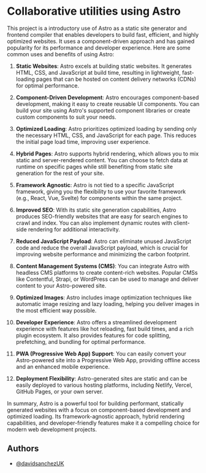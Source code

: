 # Collaborative utilities using Astro

This project is a introductory use of Astro as a static site generator and frontend compiler that enables developers to build fast, efficient, and highly optimized websites. It uses a component-driven approach and has gained popularity for its performance and developer experience. Here are some common uses and benefits of using Astro:

1. **Static Websites**: Astro excels at building static websites. It generates HTML, CSS, and JavaScript at build time, resulting in lightweight, fast-loading pages that can be hosted on content delivery networks (CDNs) for optimal performance.

2. **Component-Driven Development**: Astro encourages component-based development, making it easy to create reusable UI components. You can build your site using Astro's supported component libraries or create custom components to suit your needs.

3. **Optimized Loading**: Astro prioritizes optimized loading by sending only the necessary HTML, CSS, and JavaScript for each page. This reduces the initial page load time, improving user experience.

4. **Hybrid Pages**: Astro supports hybrid rendering, which allows you to mix static and server-rendered content. You can choose to fetch data at runtime on specific pages while still benefiting from static site generation for the rest of your site.

5. **Framework Agnostic**: Astro is not tied to a specific JavaScript framework, giving you the flexibility to use your favorite framework (e.g., React, Vue, Svelte) for components within the same project.

6. **Improved SEO**: With its static site generation capabilities, Astro produces SEO-friendly websites that are easy for search engines to crawl and index. You can also implement dynamic routes with client-side rendering for additional interactivity.

7. **Reduced JavaScript Payload**: Astro can eliminate unused JavaScript code and reduce the overall JavaScript payload, which is crucial for improving website performance and minimizing the carbon footprint.

8. **Content Management Systems (CMS)**: You can integrate Astro with headless CMS platforms to create content-rich websites. Popular CMSs like Contentful, Strapi, or WordPress can be used to manage and deliver content to your Astro-powered site.

9. **Optimized Images**: Astro includes image optimization techniques like automatic image resizing and lazy loading, helping you deliver images in the most efficient way possible.

10. **Developer Experience**: Astro offers a streamlined development experience with features like hot reloading, fast build times, and a rich plugin ecosystem. It also provides features for code splitting, prefetching, and bundling for optimal performance.

11. **PWA (Progressive Web App) Support**: You can easily convert your Astro-powered site into a Progressive Web App, providing offline access and an enhanced mobile experience.

12. **Deployment Flexibility**: Astro-generated sites are static and can be easily deployed to various hosting platforms, including Netlify, Vercel, GitHub Pages, or your own server.

In summary, Astro is a powerful tool for building performant, statically generated websites with a focus on component-based development and optimized loading. Its framework-agnostic approach, hybrid rendering capabilities, and developer-friendly features make it a compelling choice for modern web development projects.

## Authors

-   [@davidsanchezUK](https://github.com/davidsanchezUK)
